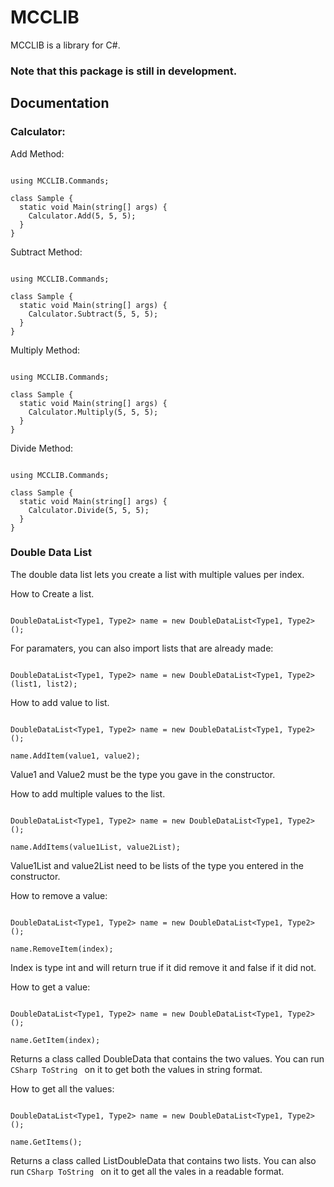 # MCCLIB
MCCLIB is a library for C#.

### Note that this package is still in development.

## Documentation

### Calculator:

Add Method:

```CSharp

using MCCLIB.Commands;

class Sample {
  static void Main(string[] args) {
    Calculator.Add(5, 5, 5);
  }
}

```

Subtract Method:


```CSharp

using MCCLIB.Commands;

class Sample {
  static void Main(string[] args) {
    Calculator.Subtract(5, 5, 5);
  }
}

```

Multiply Method:


```CSharp

using MCCLIB.Commands;

class Sample {
  static void Main(string[] args) {
    Calculator.Multiply(5, 5, 5);
  }
}

```

Divide Method:


```CSharp

using MCCLIB.Commands;

class Sample {
  static void Main(string[] args) {
    Calculator.Divide(5, 5, 5);
  }
}

```
### Double Data List

The double data list lets you create a list with multiple values per index.

How to Create a list.

```CSharp

DoubleDataList<Type1, Type2> name = new DoubleDataList<Type1, Type2>();

```

For paramaters, you can also import lists that are already made:

```CSharp

DoubleDataList<Type1, Type2> name = new DoubleDataList<Type1, Type2>(list1, list2);

```

How to add value to list.

```CSharp

DoubleDataList<Type1, Type2> name = new DoubleDataList<Type1, Type2>();

name.AddItem(value1, value2);

```

Value1 and Value2 must be the type you gave in the constructor.

How to add multiple values to the list.

```CSharp

DoubleDataList<Type1, Type2> name = new DoubleDataList<Type1, Type2>();

name.AddItems(value1List, value2List);

```

Value1List and value2List need to be lists of the type you entered in the constructor.

How to remove a value:

```CSharp

DoubleDataList<Type1, Type2> name = new DoubleDataList<Type1, Type2>();

name.RemoveItem(index);

```

Index is type int and will return true if it did remove it and false if it did not.

How to get a value:

```CSharp

DoubleDataList<Type1, Type2> name = new DoubleDataList<Type1, Type2>();

name.GetItem(index);

```

Returns a class called DoubleData that contains the two values. You can run ```CSharp ToString ``` on it to get both the values in string format.

How to get all the values:

```CSharp

DoubleDataList<Type1, Type2> name = new DoubleDataList<Type1, Type2>();

name.GetItems();

```

Returns a class called ListDoubleData that contains two lists. You can also run  ```CSharp ToString ``` on it to get all the vales in a readable format.

